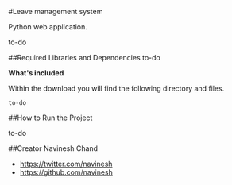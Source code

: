 #Leave management system

Python web application.

to-do

##Required Libraries and Dependencies
to-do

**What's included**

Within the download you will find the following directory and files.

```
to-do
```

##How to Run the Project

to-do

##Creator
Navinesh Chand
* https://twitter.com/navinesh
* https://github.com/navinesh
